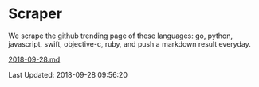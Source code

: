 # Scraper

We scrape the github trending page of these languages: go, python, javascript, swift, objective-c, ruby, and push a markdown result everyday.

[2018-09-28.md](https://github.com/henson/Scraper/blob/master/2018-09-28.md)

Last Updated: 2018-09-28 09:56:20